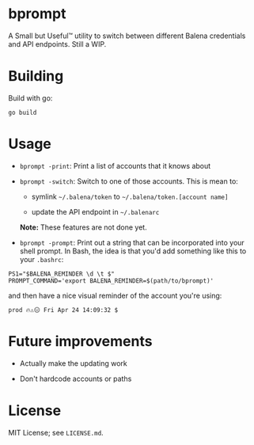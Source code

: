 # bprompt

A Small but Useful™ utility to switch between different Balena credentials and API endpoints.  Still a WIP.

# Building

Build with go:

```
go build
```

# Usage

- `bprompt -print`: Print a list of accounts that it knows about

- `bprompt -switch`: Switch to one of those accounts.  This is mean
  to:
  
  - symlink `~/.balena/token` to `~/.balena/token.[account name]`
  
  - update the API endpoint in `~/.balenarc`
  
  **Note:** These features are not done yet.
  
- `bprompt -prompt`: Print out a string that can be incorporated into
  your shell prompt.  In Bash, the idea is that you'd add something
  like this to your `.bashrc`:
  
```
PS1="$BALENA_REMINDER \d \t $"
PROMPT_COMMAND='export BALENA_REMINDER=$(path/to/bprompt)'
```

and then have a nice visual reminder of the account you're using:


```
prod 🔥⚠😑 Fri Apr 24 14:09:32 $
```

# Future improvements

- Actually make the updating work

- Don't hardcode accounts or paths

# License

MIT License; see `LICENSE.md`.
